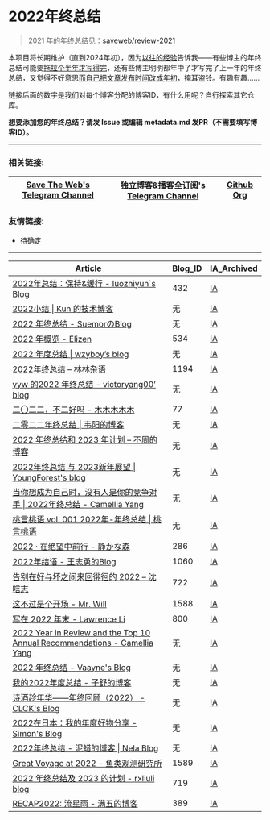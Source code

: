 # 2022年终总结

> 2021 年的年终总结见：[saveweb/review-2021](https://github.com/saveweb/review-2021)

本项目将长期维护（直到2024年初），因为[以往的经验](https://t.me/blogrsslist/269)告诉我——有些博主的年终总结可能要[拖拉个半年才写得完](https://idealclover.top/archives/627/)，还有些博主明明都年中了才写完了上一年的年终总结，又觉得不好意思[而自己把文章发布时间改成年初](https://github.com/saveweb/review-2021/commit/558ba32ef42025dd1bf2da31c2c1fb60e05e2524)，掩耳盗铃。有趣有趣……

链接后面的数字是我们对每个博客分配的博客ID，有什么用呢？自行探索其它仓库。

**想要添加您的年终总结？请发 Issue 或编辑 metadata.md 发PR（不需要填写博客ID）。**

---

### 相关链接:
| [Save The Web's Telegram Channel](https://t.me/saveweb) | [独立博客&播客全订阅's Telegram Channel](https://t.me/blogrsslist) | [Github Org](https://github.com/saveweb)
| --- | --- | --- |

### 友情链接:
- 待确定

---


| Article | Blog\_ID | IA\_Archived |
| --- | --- | --- |
| [2022年总结：保持&缓行 - luozhiyun`s Blog](https://www.luozhiyun.com/archives/737) | 432 | [IA](https://web.archive.org/web/20221224154503/https://www.luozhiyun.com/archives/737) |
| [2022小结 \| Kun 的技术博客](https://www.kunzhang.me/2022新年总结/) | 无 | [IA](https://web.archive.org/web/20221228094309/https://www.kunzhang.me/2022新年总结/) |
| [2022 年终总结 - SuemorのBlog](https://www.suemor.com/notes/3) | 无 | [IA](https://web.archive.org/web/20221228095041/https://www.suemor.com/notes/3) |
| [2022 年概览 - Elizen](https://elizen.me/posts/2022/12/2022-end/) | 534 | [IA](https://web.archive.org/web/20221224152127/https://elizen.me/posts/2022/12/2022-end/) |
| [2022 年度总结 \| wzyboy’s blog](https://wzyboy.im/post/1498.html) | 无 | [IA](https://web.archive.org/web/20221227055037/https://wzyboy.im/post/1498.html) |
| [2022年终总结 – 林林杂语](https://www.xiaozonglin.cn/2022-ending-summary/) | 1194 | [IA](https://web.archive.org/web/20221219131858/https://www.xiaozonglin.cn/2022-ending-summary/) |
| [yyw 的2022 年终总结 - victoryang00’ blog](https://victoryang00.cn/wordpress/2022/12/07/yyw-de2022-nian-zhong-zong-jie/) | 无 | [IA](https://web.archive.org/web/20221212224555/https://victoryang00.cn/wordpress/2022/12/07/yyw-de2022-nian-zhong-zong-jie/) |
| [二〇二二，不二好吗 - 木木木木木](https://immmmm.com/three-cycle-2022/) | 77 | [IA](https://web.archive.org/web/20221224013840/https://immmmm.com/three-cycle-2022/) |
| [二零二二年终总结 \| 韦阳的博客](https://godweiyang.com/2022/12/12/2022-conclusion/) | 无 | [IA](https://web.archive.org/web/20221228093949/https://godweiyang.com/2022/12/12/2022-conclusion/) |
| [2022 年终总结和 2023 年计划 – 不周的博客](https://buzhou.blog/2022/12/27/2022-年终总结和-2023-年计划/) | 无 | [IA](https://web.archive.org/web/20221228091434/https://buzhou.blog/2022/12/27/2022-年终总结和-2023-年计划/) |
| [2022年终总结 与 2023新年展望 \| YoungForest's blog](https://youngforest.github.io/2022/12/25/2022-summary-and-2023-resolutions/) | 无 | [IA](https://web.archive.org/web/20221228095727/https://youngforest.github.io/2022/12/25/2022-summary-and-2023-resolutions/) |
| [当你想成为自己时，没有人是你的竞争对手 \| 2022年终总结 - Camellia Yang](https://www.camelliayang.com/blog/my-year-in-review-2022) | 无 | [IA](https://web.archive.org/web/20221228102124/https://www.camelliayang.com/blog/my-year-in-review-2022) |
| [桃言桃语 vol. 001 2022年-年终总结 \| 桃言桃语](https://leetao.zhubai.love/posts/2217169245723455488) | 无 | [IA](https://web.archive.org/web/20221221034615/https://leetao.zhubai.love/posts/2217169245723455488) |
| [2022 · 在绝望中前行 - 静かな森](https://innei.ren/notes/136) | 286 | [IA](https://web.archive.org/web/20221225152658/https://innei.ren/notes/136) |
| [2022年结语 - 王志勇的Blog](http://www.auiou.com/relevant/00002059.jsp) | 1060 | [IA](https://web.archive.org/web/20221224153626/http://www.auiou.com/relevant/00002059.jsp) |
| [告别在好与坏之间来回徘徊的 2022 – 沈唁志](https://qq52o.me/2813.html) | 722 | [IA](https://web.archive.org/web/20221218155754/https://qq52o.me/2813.html) |
| [这不过是个开场 - Mr. Will](https://blog.mrwillcom.com/2022/12/19/It-s-just-the-Beginning/) | 1588 | [IA](https://web.archive.org/web/20221226023021/https://blog.mrwillcom.com/2022/12/19/It-s-just-the-Beginning/) |
| [写在 2022 年末 - Lawrence Li](https://lawrenceli.me/blog/2022-in-review) | 800 | [IA](https://web.archive.org/web/20221219015528/https://lawrenceli.me/blog/2022-in-review) |
| [2022 Year in Review and the Top 10 Annual Recommendations - Camellia Yang](https://www.camelliayang.com/blog/2022-year-in-review-and-the-top-10-annual-recommendations) | 无 | [IA](https://web.archive.org/web/20221228102123/https://www.camelliayang.com/blog/2022-year-in-review-and-the-top-10-annual-recommendations) |
| [2022 年终总结 - Vaayne's Blog](https://www.theboys.tech/2022-summary) | 无 | [IA](https://web.archive.org/web/20221228095848/https://www.theboys.tech/2022-summary) |
| [我的2022年度总结 - 子舒的博客](https://zburu.com/archives/178.html/) | 无 | [IA](https://web.archive.org/web/20221228093826/https://zburu.com/archives/178.html/) |
| [诗酒趁年华——年终回顾（2022） - CLCK's Blog](https://pages.clckblog.space/posts/recap-2022/) | 无 | [IA](https://web.archive.org/web/20221226045922/https://pages.clckblog.space/posts/recap-2022/) |
| [2022在日本：我的年度好物分享 - Simon's Blog](https://song.al/haowu2022) | 无 | [IA](https://web.archive.org/web/20221222074031/https://song.al/haowu2022) |
| [2022年终总结 - 泥蜡的博客 \| Nela Blog](https://cuizehui.github.io/1022/01/09/respensice-cuizehui/) | 无 | [IA](https://web.archive.org/web/20221228093123/https://cuizehui.github.io/1022/01/09/respensice-cuizehui/) |
| [Great Voyage at 2022 - 鱼类观测研究所](https://lz233.ac.cn/2022/12/16/great-voyage-at-2022) | 1589 | [IA](https://web.archive.org/web/20221223190520/https://lz233.ac.cn/2022/12/16/great-voyage-at-2022) |
| [2022 年终总结及 2023 的计划 - rxliuli blog](https://blog.rxliuli.com/p/48334b653bc9470aae86d06519a907ec/) | 719 | [IA](https://web.archive.org/web/20221217074724/https://blog.rxliuli.com/p/48334b653bc9470aae86d06519a907ec/) |
| [RECAP2022: 流星雨 - 满五的博客](https://blog.aeilot.top/2022/12/17/recap/) | 389 | [IA](https://web.archive.org/web/20221226045545/https://blog.aeilot.top/2022/12/17/recap/) |

